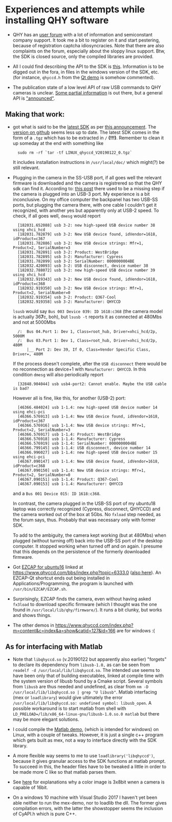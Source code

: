 Experiences and attempts while installing QHY software
======================================================

+ QHY has an [user forum](https://www.qhyccd.com/bbs/index.php) with a lot of information
 and semiconstant company support. It took me a bit to register
 on it and start pestering, because of registration captcha idiosyncracies. Note that there are also complaints on
 the forum, especially about the sloppy linux support. Btw, the SDK is closed source, only the compiled libraries are
 provided.

+ All I could find describing the API to the SDK is
 [this](https://www.qhyccd.com/index.php?m=content&c=index&a=show&catid=127&id=167).
 Information is to be digged out in the fora, in files in the
 windows version of the SDK, etc. (for instance, `qhyccd.h` from the
 [Qt demo](https://www.qhyccd.com/file/repository/latestSoftAndDirver/Soft/SDKDemo%20for%20Qt%20Creator%20MinGW%205.6.3.zip)
 is somehow commented).

+ The publication state of a low level API of raw USB commands to QHY cameras is unclear.
 [Some partial information](https://www.qhyccd.com/index.php?m=content&c=index&a=show&catid=127&id=168)
 is out there, but a general API is
 ["announced"](https://github.com/qhyccd-lzr/QhyCmosCamera).

Making that work:
-----------------

+ got what is said to be the
 [latest SDK](http://www.qhyccd.com/file/repository/latestSoftAndDirver/SDK/V4.0.12/LINUX_qhyccd_V20190122_0.tgz)
 as per [this announcement](https://www.qhyccd.com/index.php?m=content&c=index&a=show&catid=127&id=163).
The [version on github](https://github.com/qhyccd-lzr/QHYCCD_Linux_New)
seems less up to date.
The latest SDK comes in the form of a `.tgz` which has to be extracted in `/` __(!!!)__.
Remember to clean it up someday at the end with something like

        sudo rm -rf `tar -tf LINUX_qhyccd_V20190122_0.tgz`

    It includes installation instructions in `/usr/local/doc/` which might(?) be still relevant.

+ Plugging in the camera in the SS-USB port, if all goes well the relevant firmware is downloaded and the camera is registrered so that the QHY sdk can find it. According to: [this post](https://www.qhyccd.com/bbs/index.php?topic=5781.0]) there used to be a missing step if the camera is plugged into an USB-3 port. My experience is a bit inconclusive. On my
 office computer the backpanel has two USB-SS ports, but plugging the camera there, with one cable I couldn't get it recognized, with another yes but apparently only at USB-2 speed. To check, if all goes well, `dmesg` would report

        [182031.652088] usb 3-2: new high-speed USB device number 38 using xhci_hcd
        [182031.782879] usb 3-2: New USB device found, idVendor=1618, idProduct=c367
        [182031.782886] usb 3-2: New USB device strings: Mfr=1, Product=2, SerialNumber=3
        [182031.782891] usb 3-2: Product: WestBridge 
        [182031.782895] usb 3-2: Manufacturer: Cypress
        [182031.782899] usb 3-2: SerialNumber: 0000000004BE
        [182032.420093] usb 3-2: USB disconnect, device number 38
        [182032.788072] usb 3-2: new high-speed USB device number 39 using xhci_hcd
        [182032.919343] usb 3-2: New USB device found, idVendor=1618, idProduct=c368
        [182032.919350] usb 3-2: New USB device strings: Mfr=1, Product=2, SerialNumber=0
        [182032.919354] usb 3-2: Product: Q367-Cool
        [182032.919358] usb 3-2: Manufacturer: QHYCCD
    `lsusb` would say `Bus 003 Device 039: ID 1618:c368` (the camera model is actually 36**7**c, boh),
    but `lsusb -t` reports it as connected at 480Mbs and not at 5000Mbs

        /:  Bus 04.Port 1: Dev 1, Class=root_hub, Driver=xhci_hcd/2p, 5000M
        /:  Bus 03.Port 1: Dev 1, Class=root_hub, Driver=xhci_hcd/2p, 480M
            |__ Port 2: Dev 39, If 0, Class=Vendor Specific Class, Driver=, 480M

    If the process doesn't complete, after the `USB disconnect` there would be no reconnection
    as device+1 with `Manufacturer: QHYCCD`. In this condition `dmesg` will also periodically report

        [32848.904044] usb usb4-port2: Cannot enable. Maybe the USB cable is bad?

    However all is fine, like this, for another (USB-2) port:

        [46366.484024] usb 1-1.4: new high-speed USB device number 14 using ehci-pci
        [46366.576913] usb 1-1.4: New USB device found, idVendor=1618, idProduct=c367
        [46366.576916] usb 1-1.4: New USB device strings: Mfr=1, Product=2, SerialNumber=3
        [46366.576917] usb 1-1.4: Product: WestBridge 
        [46366.576918] usb 1-1.4: Manufacturer: Cypress
        [46366.576919] usb 1-1.4: SerialNumber: 0000000004BE
        [46366.799145] usb 1-1.4: USB disconnect, device number 14
        [46366.996027] usb 1-1.4: new high-speed USB device number 15 using ehci-pci
        [46367.090147] usb 1-1.4: New USB device found, idVendor=1618, idProduct=c368
        [46367.090150] usb 1-1.4: New USB device strings: Mfr=1, Product=2, SerialNumber=0
        [46367.090151] usb 1-1.4: Product: Q367-Cool
        [46367.090153] usb 1-1.4: Manufacturer: QHYCCD

    and a `Bus 001 Device 015: ID 1618:c368`.

    In contrast, the camera plugged in the USB-SS port of my ubuntu18 laptop was correctly recognized
    (Cypress, disconnect, QHYCCD) and the camera worked out of the box at 5Gbs. No `fxload` step needed, as the
    forum says, thus. Probably that was necessary only with former SDK.

    To add to the ambiguity, the camera kept working (but at 480Mbs) when plugged (without turning off) back
    into the USB-SS port of the desktop computer. It stopped working when turned off and on again. I presume
    that this depends on the persistence of the formerly downloaded firmware.

+ Got [EZCAP for ubuntu16](https://www.dropbox.com/s/e9i0vntj14dgmh0/EZCAP_Qt-for-Ubuntu-x86_64-0.1.51.2.deb?dl=0)
  linked at https://www.qhyccd.com/bbs/index.php?topic=6333.0
  ([also here](https://www.qhyccd.com/file/repository/latestSoftAndDirver/Soft/EZCAP_QTLatestEdition.deb.zip)).
  An EZCAP-Qt shortcut ends out being
  installed in Applications/Programming, the program is launched with `/usr/bin/EZCAP/EZCAP.sh`.

+ Surprisingly, EZCAP finds the camera, even without having asked `fx3load` to download specific firmware
(which I thought was the one found in `/usr/local/lib/qhy/firmware/`). It runs
a bit clunky, but works and shows things.

+ The other demos in https://www.qhyccd.com/index.php?m=content&c=index&a=show&catid=127&id=166
 are for windows :(

As for interfacing with Matlab
------------------------------

+  Note that `libqhyccd.so` (v.20190122 but apparently also earlier) "forgets" to declare its dependency
   from `libusb-1.0,` as can be seen from
   `readelf -d /usr/local/lib/libqhyccd.so`. The intended use seems to have been only that of building
   executables, linked at compile time with the system version of libusb found by a Cmake script.
   Several symbols from `libusb` are thus needed and undefined, as clear from
   `nm -D /usr/local/lib/libqhyccd.so | grep "U libusb"`. Matlab interfacing (mex or `loadlibrary`)
   would give ultimately the error `/usr/local/lib/libqhyccd.so: undefined symbol: libusb_open`.
   A possible workaround is to start matlab from shell with `LD_PRELOAD=/lib/x86_64-linux-gnu/libusb-1.0.so.0 matlab`
   but there may be more elegant solutions.

+ I could compile the
[Matlab demo](http://qhyccd.com/file/repository/latestSoftAndDirver/SDK/MatlabSDKdemo.zip),
(which is intended for windows) on Linux, with a couple of tweaks. However, it is just a
single c++ program which gets built as mex, not a way to interface directly with the SDK library.

+ A more flexible way seems to me to use `loadlibrary('libqhyccd')`, because it gives
  granular access to the SDK functions at matlab prompt. To succeed in this, the header
  files have to be tweaked a little in order to be made more C like so that matlab parses them.

+ See [here](https://www.qhyccd.com/bbs/index.php?topic=6038.msg31725#msg31725) for explanations
  why a color image is 3x8bit wnen a camera is capable of 16bit.

+ On a windows 10 machine with Visual Studio 2017 I haven't yet been able neither to run the mex-demo,
  nor to loadlib the dll. The former gives compilation errors, with the latter the showstopper seems
  the inclusion of CyAPI.h which is pure C++.
